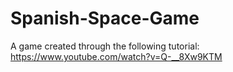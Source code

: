 # Spanish-Space-Game
A game created through the following tutorial: https://www.youtube.com/watch?v=Q-__8Xw9KTM
